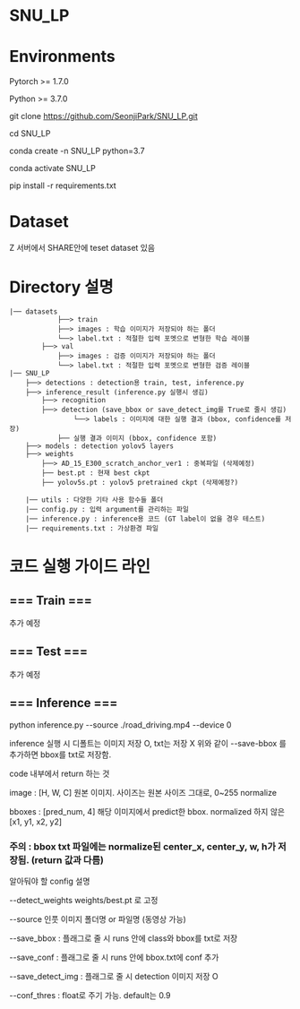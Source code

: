 # SNU_LP

# Environments
Pytorch >= 1.7.0

Python >= 3.7.0

git clone https://github.com/SeonjiPark/SNU_LP.git

cd SNU_LP

conda create -n SNU_LP python=3.7

conda activate SNU_LP

pip install -r requirements.txt

# Dataset
Z 서버에서 SHARE안에 teset dataset 있음

# Directory 설명
    |── datasets
                ├──> train
                ├──> images : 학습 이미지가 저장되야 하는 폴더
                └──> label.txt : 적절한 입력 포멧으로 변형한 학습 레이블
            ├──> val
                ├──> images : 검증 이미지가 저장되야 하는 폴더
                └──> label.txt : 적절한 입력 포멧으로 변형한 검증 레이블
    |── SNU_LP
        ├──> detections : detection용 train, test, inference.py
        ├──> inference_result (inference.py 실행시 생김)
            ├──> recognition 
            ├──> detection (save_bbox or save_detect_img를 True로 줄시 생김)
                    └──> labels : 이미지에 대한 실행 결과 (bbox, confidence를 저장)
                ├── 실행 결과 이미지 (bbox, confidence 포함)
        ├──> models : detection yolov5 layers
        ├──> weights
            ├──> AD_15_E300_scratch_anchor_ver1 : 중복파일 (삭제예정)
            ├── best.pt : 현재 best ckpt
            ├── yolov5s.pt : yolov5 pretrained ckpt (삭제예정?)

        |── utils : 다양한 기타 사용 함수들 폴더
        |── config.py : 입력 argument를 관리하는 파일
        |── inference.py : inference용 코드 (GT label이 없을 경우 테스트)
        |── requirements.txt : 가상환경 파일


# 코드 실행 가이드 라인


## === Train ===
추가 예정

## === Test ===
추가 예정

## === Inference ===
python inference.py --source ./road_driving.mp4 --device 0

inference 실행 시 디폴트는 이미지 저장 O, txt는 저장 X
위와 같이 --save-bbox 를 추가하면 bbox를 txt로 저장함. 


code 내부에서 return 하는 것 

image : [H, W, C] 원본 이미지. 사이즈는 원본 사이즈 그대로, 0~255 normalize 

bboxes : [pred_num, 4] 해당 이미지에서 predict한 bbox. normalized 하지 않은 [x1, y1, x2, y2]


### 주의 : bbox txt 파일에는 normalize된 center_x, center_y, w, h가 저장됨. (return 값과 다름)


알아둬야 할 config 설명

--detect_weights weights/best.pt 로 고정

--source 인풋 이미지 폴더명 or 파일명 (동영상 가능)

--save_bbox : 플래그로 줄 시 runs 안에 class와 bbox를 txt로 저장

--save_conf : 플래그로 줄 시 runs 안에 bbox.txt에 conf 추가

--save_detect_img : 플래그로 줄 시 detection 이미지 저장 O 

--conf_thres : float로 주기 가능. default는 0.9 
